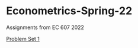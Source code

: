 # Econometrics-Spring-22
Assignments from EC 607 2022

[Problem Set 1](https://github.com/ojetton/Econometrics-Spring-22/blob/main/Problem-Set-1-Jetton.pdf)



